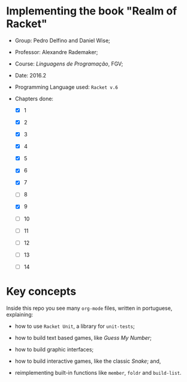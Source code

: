 Implementing the book "Realm of Racket"
===

+ Group: Pedro Delfino and Daniel Wise;

+ Professor: Alexandre Rademaker;

+ Course: _Linguagens de Programação_, FGV;

+ Date: 2016.2

+ Programming Language used: ```Racket v.6```

+ Chapters done:

  - [X] 1
  - [X] 2
  - [X] 3
  - [X] 4
  - [X] 5
  - [X] 6
  - [X] 7
  - [ ] 8
  - [X] 9
  - [ ] 10
  - [ ] 11
  - [ ] 12
  - [ ] 13
  - [ ] 14


Key concepts
===

Inside this repo you see many ```org-mode``` files, written in portuguese, explaining:

+ how to use ```Racket Unit```, a library for ```unit-tests```;

+ how to build text based games, like _Guess My Number_;

+ how to build graphic interfaces;

+ how to build interactive games, like the classic _Snake_; and,

+ reimplementing built-in functions like ```member```, ```foldr``` and ```build-list```.
